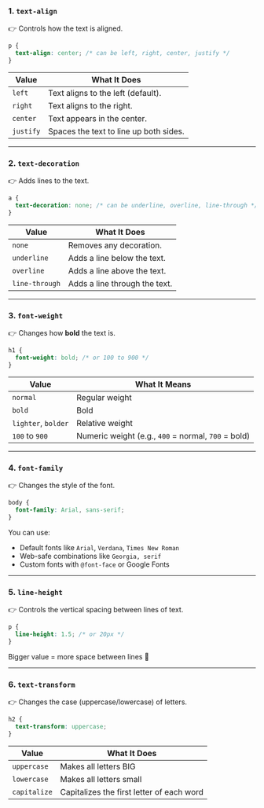### 1. **`text-align`**  
👉 Controls how the text is aligned.

```css
p {
  text-align: center; /* can be left, right, center, justify */
}
```

| Value     | What It Does                          |
|-----------|----------------------------------------|
| `left`    | Text aligns to the left (default).     |
| `right`   | Text aligns to the right.              |
| `center`  | Text appears in the center.            |
| `justify` | Spaces the text to line up both sides. |

---

### 2. **`text-decoration`**  
👉 Adds lines to the text.

```css
a {
  text-decoration: none; /* can be underline, overline, line-through */
}
```

| Value         | What It Does                      |
|---------------|------------------------------------|
| `none`        | Removes any decoration.            |
| `underline`   | Adds a line below the text.        |
| `overline`    | Adds a line above the text.        |
| `line-through`| Adds a line through the text.      |

---

### 3. **`font-weight`**  
👉 Changes how **bold** the text is.

```css
h1 {
  font-weight: bold; /* or 100 to 900 */
}
```

| Value    | What It Means    |
|----------|------------------|
| `normal` | Regular weight   |
| `bold`   | Bold             |
| `lighter`, `bolder` | Relative weight |
| `100` to `900` | Numeric weight (e.g., `400` = normal, `700` = bold) |

---

### 4. **`font-family`**  
👉 Changes the style of the font.

```css
body {
  font-family: Arial, sans-serif;
}
```

You can use:
- Default fonts like `Arial`, `Verdana`, `Times New Roman`
- Web-safe combinations like `Georgia, serif`
- Custom fonts with `@font-face` or Google Fonts

---

### 5. **`line-height`**  
👉 Controls the vertical spacing between lines of text.

```css
p {
  line-height: 1.5; /* or 20px */
}
```

Bigger value = more space between lines 📏

---

### 6. **`text-transform`**  
👉 Changes the case (uppercase/lowercase) of letters.

```css
h2 {
  text-transform: uppercase;
}
```

| Value        | What It Does                          |
|--------------|----------------------------------------|
| `uppercase`  | Makes all letters BIG                  |
| `lowercase`  | Makes all letters small                |
| `capitalize` | Capitalizes the first letter of each word |


